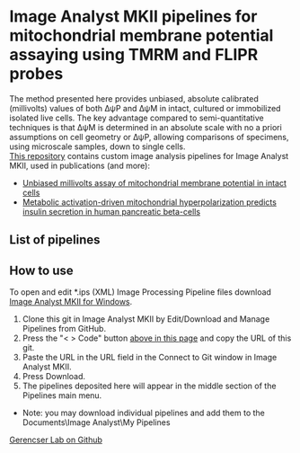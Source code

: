 # Image Analyst MKII pipelines for mitochondrial membrane potential assaying using TMRM and FLIPR probes
The method presented here provides unbiased, absolute calibrated (millivolts) values of both ΔψP and ΔψM in intact, cultured or immobilized isolated live cells. The key advantage compared to semi-quantitative techniques is that ΔψM is determined in an absolute scale with no a priori assumptions on cell geometry or ΔψP, allowing comparisons of specimens, using microscale samples, down to single cells.  
[This repository](https://github.com/gerencserlab/IA-MMP/) contains custom image analysis pipelines for Image Analyst MKII, used in publications (and more):
- [Unbiased millivolts assay of mitochondrial membrane potential in intact cells](https://pmc.ncbi.nlm.nih.gov/articles/PMC9377305/)
- [Metabolic activation-driven mitochondrial hyperpolarization predicts insulin secretion in human pancreatic beta-cells](https://www.sciencedirect.com/science/article/pii/S000527281830152X?via%3Dihub) 

## List of pipelines


## How to use
To open and edit *.ips (XML) Image Processing Pipeline files download [Image Analyst MKII for Windows](https://www.imageanalyst.net/downloads/?item=recent/imageanalystMKII64.msi).
1. Clone this git in Image Analyst MKII by Edit/Download and Manage Pipelines from GitHub. 
2. Press the "< > Code" button [above in this page](https://github.com/gerencserlab/IA-MMP/) and copy the URL of this git.
3. Paste the URL in the URL field in the Connect to Git window in Image Analyst MKII.
4. Press Download.
5. The pipelines deposited here will appear in the middle section of the Pipelines main menu.
* Note: you may download individual pipelines and add them to the Documents\Image Analyst\My Pipelines

[Gerencser Lab on Github](https://github.com/gerencserlab)
